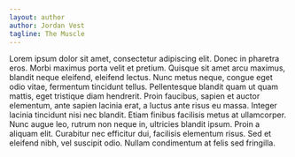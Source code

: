 ```yaml
---
layout: author
author: Jordan Vest
tagline: The Muscle
---
```


Lorem ipsum dolor sit amet, consectetur adipiscing elit. Donec in pharetra eros. Morbi maximus 
porta velit et pretium. Quisque sit amet arcu maximus, blandit neque eleifend, eleifend lectus. 
Nunc metus neque, congue eget odio vitae, fermentum tincidunt tellus. Pellentesque blandit quam 
ut quam mattis, eget tristique diam hendrerit. Proin faucibus, sapien et auctor elementum, ante 
sapien lacinia erat, a luctus ante risus eu massa. Integer lacinia tincidunt nisi nec blandit. 
Etiam finibus facilisis metus at ullamcorper. Nunc augue leo, rutrum non neque in, ultricies 
blandit ipsum. Proin a aliquam elit. Curabitur nec efficitur dui, facilisis elementum risus. 
Sed et eleifend nibh, vel suscipit odio. Nullam condimentum at felis sed fringilla.
